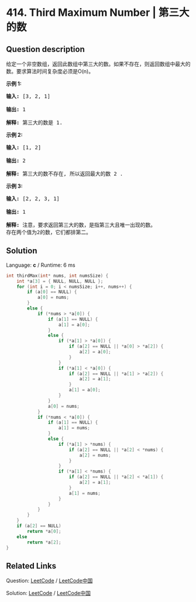 # 414. Third Maximum Number | 第三大的数

## Question description

<!--If you want to use the English description, use <p>Given a <b>non-empty</b> array of integers, return the <b>third</b> maximum number in this array. If it does not exist, return the maximum number. The time complexity must be in O(n).</p>

<p><b>Example 1:</b><br />
<pre>
<b>Input:</b> [3, 2, 1]

<b>Output:</b> 1

<b>Explanation:</b> The third maximum is 1.
</pre>
</p>

<p><b>Example 2:</b><br />
<pre>
<b>Input:</b> [1, 2]

<b>Output:</b> 2

<b>Explanation:</b> The third maximum does not exist, so the maximum (2) is returned instead.
</pre>
</p>

<p><b>Example 3:</b><br />
<pre>
<b>Input:</b> [2, 2, 3, 1]

<b>Output:</b> 1

<b>Explanation:</b> Note that the third maximum here means the third maximum distinct number.
Both numbers with value 2 are both considered as second maximum.
</pre>
</p> instead-->
<p>给定一个非空数组，返回此数组中第三大的数。如果不存在，则返回数组中最大的数。要求算法时间复杂度必须是O(n)。</p>

<p><strong>示例 1:</strong></p>

<pre>
<strong>输入:</strong> [3, 2, 1]

<strong>输出:</strong> 1

<strong>解释:</strong> 第三大的数是 1.
</pre>

<p><strong>示例 2:</strong></p>

<pre>
<strong>输入:</strong> [1, 2]

<strong>输出:</strong> 2

<strong>解释:</strong> 第三大的数不存在, 所以返回最大的数 2 .
</pre>

<p><strong>示例 3:</strong></p>

<pre>
<strong>输入:</strong> [2, 2, 3, 1]

<strong>输出:</strong> 1

<strong>解释:</strong> 注意，要求返回第三大的数，是指第三大且唯一出现的数。
存在两个值为2的数，它们都排第二。
</pre>




## Solution

Language: **c**  /  Runtime: 6 ms

```c
int thirdMax(int* nums, int numsSize) {
    int *a[3] = { NULL, NULL, NULL };
    for (int i = 0; i < numsSize; i++, nums++) {
        if (a[0] == NULL) {
            a[0] = nums;
        }
        else {
            if (*nums > *a[0]) {
                if (a[1] == NULL) {
                    a[1] = a[0];
                }
                else {
                    if (*a[1] > *a[0]) {
                        if (a[2] == NULL || *a[0] > *a[2]) {
                            a[2] = a[0];
                        }
                    }
                    if (*a[1] < *a[0]) {
                        if (a[2] == NULL || *a[1] > *a[2]) {
                            a[2] = a[1];
                        }
                        a[1] = a[0];
                    }
                }
                a[0] = nums;
            }
            if (*nums < *a[0]) {
                if (a[1] == NULL) {
                    a[1] = nums;
                }
                else {
                    if (*a[1] > *nums) {
                        if (a[2] == NULL || *a[2] < *nums) {
                            a[2] = nums;
                        }
                    }
                    if (*a[1] < *nums) {
                        if (a[2] == NULL || *a[2] < *a[1]) {
                            a[2] = a[1];
                        }
                        a[1] = nums;
                    }
                }
            }
        }
    }
    if (a[2] == NULL)
        return *a[0];
    else
        return *a[2];
}
```



## Related Links

Question: [LeetCode](https://leetcode.com/problems/third-maximum-number/description/)  /  [LeetCode中国](https://leetcode-cn.com/problems/third-maximum-number/description/)

Solution: [LeetCode](https://leetcode.com/articles/third-maximum-number/)  /  [LeetCode中国](https://leetcode-cn.com/articles/third-maximum-number/)